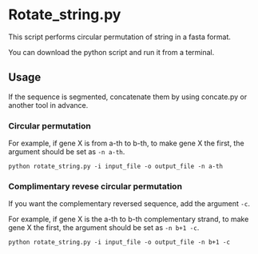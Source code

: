 # Rotate_string.py

This script performs circular permutation of string in a fasta format.

You can download the python script and run it from a terminal.

## Usage

If the sequence is segmented, concatenate them by using concate.py or another tool in advance.

### Circular permutation
For example, if gene X is from a-th to b-th, to make gene X the first, the argument should be set as ``-n a-th``.

``python rotate_string.py -i input_file -o output_file -n a-th``

### Complimentary revese circular permutation
If you want the complementary reversed sequence, add the argument ``-c``.

For example, if gene X is the a-th to b-th complementary strand, to make gene X the first, the argument should be set as
``-n b+1 -c``.

``python rotate_string.py -i input_file -o output_file -n b+1 -c``
